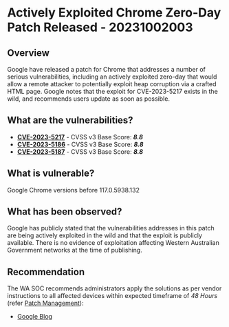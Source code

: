 # Actively Exploited Chrome Zero-Day Patch Released - 20231002003

## Overview

Google have released a patch for Chrome that addresses a number of serious vulnerabilities, including an actively exploited zero-day that would allow a remote attacker to potentially exploit heap corruption via a crafted HTML page. Google notes that the exploit for CVE-2023-5217 exists in the wild, and recommends users update as soon as possible.

## What are the vulnerabilities?

- [**CVE-2023-5217**](https://www.cve.org/CVERecord?id=CVE-2023-5217) - CVSS v3 Base Score: ***8.8***
- [**CVE-2023-5186**](https://www.cve.org/CVERecord?id=CVE-2023-5186) - CVSS v3 Base Score: ***8.8***
- [**CVE-2023-5187**](https://www.cve.org/CVERecord?id=CVE-2023-5187) - CVSS v3 Base Score: ***8.8***

## What is vulnerable?

Google Chrome versions before 117.0.5938.132

## What has been observed?

Google has publicly stated that the vulnerabilities addresses in this patch are being actively exploited in the wild and that the exploit is publicly available. There is no evidence of exploitation affecting Western Australian Government networks at the time of publishing.

## Recommendation

The WA SOC recommends administrators apply the solutions as per vendor instructions to all affected devices within expected timeframe of *48 Hours* (refer [Patch Management](../guidelines/patch-management.md)):

- [Google Blog](https://chromereleases.googleblog.com/2023/09/stable-channel-update-for-desktop_27.html)
